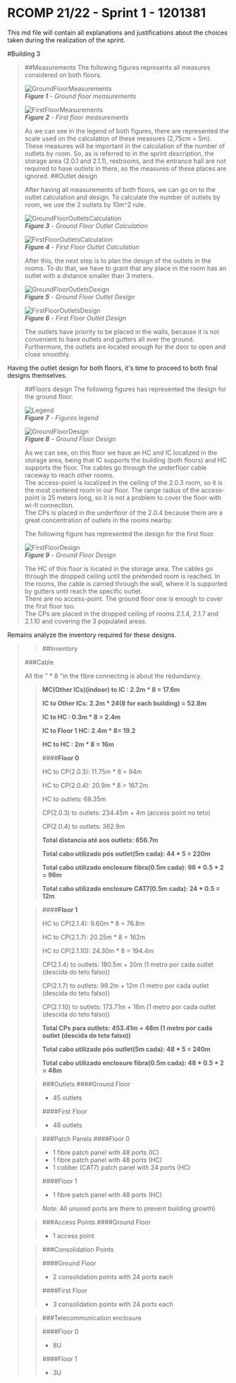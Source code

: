 RCOMP 21/22 - Sprint 1 - 1201381
===========================================

This md file will contain all explanations and justifications about the choices taken during the realization of the sprint.

#Building 3

> ##Measurements
> The following figures represents all measures considered on both floors.
> 
> ![GroundFloorMeasurements](Figures/Andar0Medidas.PNG)<br>
_**Figure 1** - Ground floor measurements_
>
> ![FirstFloorMeasurements](Figures/Andar1Medidas.PNG)<br>
_**Figure 2** - First floor measurements_
> 
> As we can see in the legend of both figures, there are represented the scale used on the calculation of these measures (2,75cm = 5m).<br />
> These measures will be important in the calculation of the number of outlets by room. So, as is referred to in the sprint description, the storage area (2.0.1 and 2.1.1), restrooms, and the entrance hall are not required to have outlets in there, so the measures of these places are ignored.
> ##Outlet design
> 
> After having all measurements of both floors, we can go on to the outlet calculation and design. To calculate the number of outlets by room, we use the 2 outlets by 10m^2 rule.
> 
> ![GroundFloorOutletsCalculation](Figures/Floor0Areas.PNG)<br>
_**Figure 3** - Ground Floor Outlet Calculation_
> 
> ![FirstFloorOutletsCalculation](Figures/Floor1Areas.PNG)<br>
_**Figure 4** - First Floor Outlet Calculation_
> 
> After this, the next step is to plan the design of the outlets in the rooms. To do that, we have to grant that any place in the room has an outlet with a distance smaller than 3 meters.
> 
> ![GroundFloorOutletsDesign](Figures/TomadasAndar0.PNG)<br>
_**Figure 5** - Ground Floor Outlet Design_
>
> ![FirstFloorOutletsDesign](Figures/TomadasAndar1.PNG)<br>
_**Figure 6** - First Floor Outlet Design_
> 
> The outlets have priority to be placed in the walls, because it is not convenient to have outlets and gutters all over the ground.<br>
> Furthermore, the outlets are located enough for the door to open and close smoothly.

Having the outlet design for both floors, it's time to proceed to both final designs themselves.

> ##Floors design
> The following figures has represented the design for the ground floor.
> 
> ![Legend](Figures/Legend.png)<br>
_**Figure 7** - Figures legend_
> 
> ![GroundFloorDesign](Figures/Andar0Design.PNG)<br>
_**Figure 8** - Ground Floor Design_
> 
> As we can see, on this floor we have an HC and IC localized in the storage area, being that IC supports the building (both floors) and HC supports the floor. The cables go through the underfloor cable raceway to reach other rooms.<br>
> The access-point is localized in the ceiling of the 2.0.3 room, so it is the most centered room in our floor. The range radius of the access-point is 25 meters long, so it is not a problem to cover the floor with wi-fi connection.<br>
> The CPs is placed in the underfloor of the 2.0.4  because there are a great concentration of outlets in the rooms nearby.<br>
> 
> The following figure has represented the design for the first floor.
>
> ![FirstFloorDesign](Figures/Andar1Design.PNG)<br>
_**Figure 9** - Ground Floor Design_
>
> The HC of this floor is located in the storage area. The cables go through the dropped ceiling until the pretended room is reached. In the rooms, the cable is carried through the wall, where it is supported by gutters until reach the specific outlet.<br>
> There are no access-point. The ground floor one is enough to cover the first floor too.<br>
> The CPs are placed in the dropped ceiling of rooms 2.1.4, 2.1.7 and 2.1.10 and covering the 3 populated areas.<br>

Remains analyze the inventory required for these designs.
>> ##Inventory
> 
> ###Cable
>>
> All the " * 8 "in the fibre connecting is about the redundancy.
>>
>> **MC(Other ICs)(indoor) to IC : 2.2m * 8 = 17.6m**
>> 
>> **IC to Other ICs: 2.2m * 24(8 for each building) = 52.8m**
>>
>> **IC to HC : 0.3m * 8 = 2.4m**
>> 
>> **IC to Floor 1 HC: 2.4m * 8= 19.2**
>> 
>> **HC to HC : 2m * 8 = 16m**
>> 
>>####**Floor 0**
>> 
>> HC to CP(2.0.3): 11.75m * 8 = 94m
>> 
>> HC to CP(2.0.4): 20.9m * 8 = 167.2m
>> 
>> HC to outlets: 68.35m
>> 
>> CP(2.0.3) to outlets: 234.45m + 4m (access point no teto)
>> 
>> 
>> CP(2.0.4) to outlets: 362.9m
>> 
>> **Total distancia até aos outlets: 656.7m**
>> 
>> **Total cabo utilizado pós outlet(5m cada): 44 * 5 = 220m**
>> 
>> **Total cabo utilizado enclosure fibra(0.5m cada): 96 * 0.5 * 2 = 96m**
>>
>> **Total cabo utilizado enclosure CAT7(0.5m cada): 24 * 0.5 = 12m**
>>
>
>> ####**Floor 1**
>> 
>> HC to CP(2.1.4): 9.60m * 8 = 76.8m
>> 
>> HC to CP(2.1.7): 20.25m * 8 = 162m
>> 
>> HC to CP(2.1.10): 24.30m * 8 = 194.4m
>> 
>> 
>> CP(2.1.4) to outlets: 180.5m + 20m (1 metro por cada outlet (descida do teto falso))
>> 
>> 
>> CP(2.1.7) to outlets: 99.2m + 12m (1 metro por cada outlet (descida do teto falso))
>> 
>> 
>> CP(2.1.10) to outlets: 173.71m + 16m (1 metro por cada outlet (descida do teto falso))
>> 
>> 
>> **Total CPs para outlets: 453.41m + 48m  (1 metro por cada outlet (descida do teto falso))**
>>
>> **Total cabo utilizado pós outlet(5m cada): 48 * 5 = 240m**
>>
>> **Total cabo utilizado enclosure fibra(0.5m cada): 48 * 0.5 * 2 = 48m**
>>
>
>> ###Outlets
>>####Ground Floor
>>
>>  * 45 outlets
>>
>>####First Floor
>>
>> * 48 outlets
>
>>###Patch Panels
>>####Floor 0
>>
>>  * 1 fibre patch panel with 48 ports (IC)
>>  * 1 fibre patch panel with 48 ports (HC)
>>  * 1 cobber (CAT7) patch panel with 24 ports (HC)
>>
>>####Floor 1
>>
>>  * 1 fibre patch panel with 48 ports (HC)
>>
>> *Note*: All unused ports are there to prevent building growth)
> 
>>###Access Points
>>####Ground Floor
>>
>>  * 1 access point
>
>>###Consolidation Points
>>
>>####Ground Floor
>>
>>  * 2 consolidation points with 24 ports each
>>
>>####First Floor
>>
>>  * 3 consolidation points with 24 ports each
>
>
>>###Telecommunication enclosure
>>
>>####Floor 0
>>
>> * 8U
>>
>>####Floor 1
>>
>> * 3U